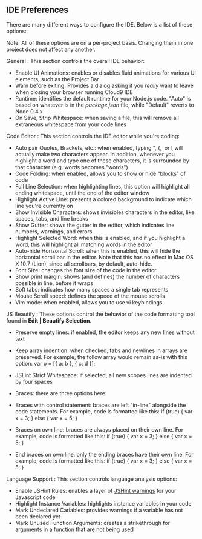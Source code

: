 ## IDE Preferences

There are many different ways to configure the IDE. Below is a list of these options:

Note: All of these options are on a per-project basis. Changing them in one project does not affect any another.

General
: This section controls the overall IDE behavior:

 * Enable UI Animations: enables or disables fluid animations for various UI elements, such as the Project Bar
 * Warn before exiting: Provides a dialog asking if you _really_ want to leave when closing your browser running Cloud9 IDE
 * Runtime: identifies the default runtime for your Node.js code. "Auto" is based on whatever is in the _package.json_ file, while "Default" reverts to Node 0.4.x.
 * On Save, Strip Whitespace: when saving a file, this will remove all extraneous whitespace from your code lines

Code Editor
: This section controls the IDE editor while you're coding:

* Auto pair Quotes, Brackets, etc.: when enabled, typing ", (,  or [ will actually make two characters appear. In addition, whenever you highlight a word and type one of these characters, it is surrounded by that character (e.g. words becomes "words")
* Code Folding: when enabled, allows you to show or hide "blocks" of code
* Full Line Selection: when highlighting lines, this option will highlight all ending whitespace, until the end of the editor window
* Highlight Active Line: presents a colored background to indicate which line you're currently on
* Show Invisible Characters: shows invisibles characters in the editor, like spaces, tabs, and line breaks
* Show Gutter: shows the gutter in the editor, which indicates line numbers, warnings, and errors
* Highlight Selected Word: when this is enabled, and if you highlight a word, this will highlight all matching words in the editor
* Auto-hide Horizontal Scroll: when this is enabled, this will hide the horizontal scroll bar in the editor. Note that this has no effect in Mac OS X 10.7 (Lion), since all scrollbars, by default, auto-hide.
* Font Size: changes the font size of the code in the editor
* Show print margin: shows (and defines) the number of characters possible in line, before it wraps
* Soft tabs: indicates how many spaces a single tab represents
* Mouse Scroll speed: defines the speed of the mouse scrolls
* Vim mode: when enabled, allows you to use vi keybindings

JS Beautify
: These options control the behavior of the code formatting tool found in **Edit | Beautify Selection**.  

* Preserve empty lines: if enabled, the editor keeps any new lines without text
* Keep array indention: when checked, tabs and newlines in arrays are preserved. For example, the follow array would remain as-is with this option:
    var o = [{
        a: b
    }, {
        c: d
    }];

* JSLint Strict Whitespace: if selected, all new scopes lines are indented by four spaces
* Braces: there are three options here:  
 * Braces with control statement: braces are left "in-line" alongside the code statements. For example, code is formatted like this:
    if (true) {
        var x = 3;
    } else {
        var x = 5;
    }

 * Braces on own line: braces are always placed on their own line. For example, code is formatted like this:
    if (true)
    {
        var x = 3;
    } else
    {
        var x = 5;
    }

 * End braces on own line: only the ending braces have their own line. For example, code is formatted like this:
    if (true) {
        var x = 3;
    }
    else {
        var x = 5;
    }

Language Support
: This section controls language analysis options:

 * Enable JSHint Rules: enables a layer of [JSHint warnings](http://www.jshint.com/) for your Javascript code
 * Highlight Instance Variables: highlights instance variables in your code
 * Mark Undeclared Cariables: provides warnings if a variable has not been declared yet
 * Mark Unused Function Arguments: creates a strikethrough for arguments in a function that are not being used
